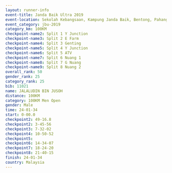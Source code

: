 ```yaml
---
layout: runner-info 
event-title: Janda Baik Ultra 2019
event-location: Sekolah Kebangsaan, Kampung Janda Baik, Bentong, Pahang, Malaysia
event_category: jbu-2019 
category_km: 100KM 
checkpoint-name2: Split 1 Y Junction  
checkpoint-name3: Split 2 E Farm  
checkpoint-name4: Split 3 Genting  
checkpoint-name5: Split 4 Y Junction 
checkpoint-name6: Split 5 ATV 
checkpoint-name7: Split 6 Nuang 1 
checkpoint-name8: Split 7 G Nuang 
checkpoint-name9: Split 8 Nuang 2 
overall_rank: 50
gender_rank: 25
category_rank: 25
bib: 11021
name: JALALUDIN BIN JUSOH
distance: 100KM
category: 100KM Men Open
gender: Male
time: 24-01-34
start: 0-00.0
checkpoint2: 49-16.8
checkpoint2: 3-45-56
checkpoint3: 7-32-02
checkpoint4: 10-50-52
checkpoint5: 
checkpoint6: 14-34-07
checkpoint7: 18-24-20
checkpoint8: 21-40-15
finish: 24-01-34
country: Malaysia
---
```

